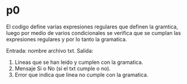 # p0
El codigo define varias expresiones regulares que definen la gramtica, luego por medio de varios condicionales se verifica que se cumplan las expresiones regulares y por lo tanto la gramatica.

Entrada: nombre archivo txt.
Salida: 
1. Lineas que se han leido y cumplen con la gramatica.
2. Mensaje Si o No (si el txt cumple o no).
3. Error que indica que linea no cumple con la gramatica. 
